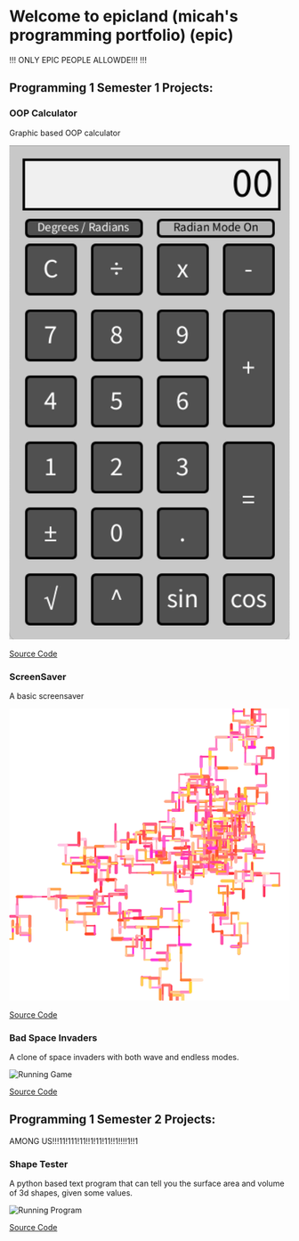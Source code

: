 # Welcome to epicland (micah's programming portfolio) (epic)

!!! ONLY EPIC PEOPLE ALLOWDE!!! !!!

## Programming 1 Semester 1 Projects:

### OOP Calculator
Graphic based OOP calculator

![Running Calculator](https://github.com/MisterNo0ne/A2Programming1Portfolio/blob/gh-pages/images/calclater.png?raw=true)

[Source Code](https://github.com/MisterNo0ne/A2Programming1Portfolio/tree/gh-pages/src/calculator)

### ScreenSaver
A basic screensaver

![Running ScreenSaver](https://github.com/MisterNo0ne/A2Programming1Portfolio/blob/gh-pages/images/scrsav.png?raw=true)

[Source Code]()

### Bad Space Invaders
A clone of space invaders with both wave and endless modes.

![Running Game]()

[Source Code]()

## Programming 1 Semester 2 Projects:
AMONG US!!!11!111!11!!1!11!11!!1!!!!1!!1

### Shape Tester
A python based text program that can tell you the surface area and volume of 3d shapes, given some values.

![Running Program]()

[Source Code]()
